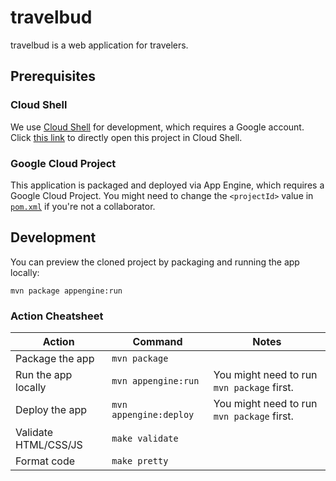# travelbud

travelbud is a web application for travelers.

## Prerequisites

### Cloud Shell

We use [Cloud Shell](https://ssh.cloud.google.com/cloudshell/editor) for
development, which requires a Google account. Click
[this link](https://ssh.cloud.google.com/cloudshell/editor?cloudshell_git_repo=https%3A%2F%2Fgithub.com%2Fgferioli0418%2Ftravelbud&cloudshell_git_branch=master)
to directly open this project in Cloud Shell.

### Google Cloud Project

This application is packaged and deployed via App Engine, which requires a
Google Cloud Project. You might need to change the `<projectId>` value in
[`pom.xml`](pom.xml) if you're not a collaborator.

## Development
You can preview the cloned project by packaging and running the app locally:
```shell
mvn package appengine:run
```

### Action Cheatsheet

| Action               | Command                | Notes                                      |
| -------------------- | ---------------------- | ------------------------------------------ |
| Package the app      | `mvn package`          |                                            |
| Run the app locally  | `mvn appengine:run`    | You might need to run `mvn package` first. |
| Deploy the app       | `mvn appengine:deploy` | You might need to run `mvn package` first. |
| Validate HTML/CSS/JS | `make validate`        |                                            |
| Format code          | `make pretty`          |                                            |
